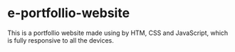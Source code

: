 # e-portfollio-website
This is a portfollio website made using by HTM, CSS and JavaScript, which is fully responsive to all the devices.
